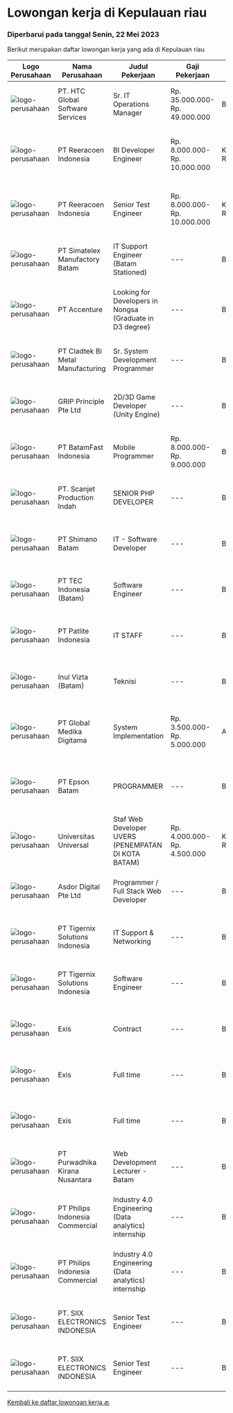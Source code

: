 
  # Lowongan kerja di Kepulauan riau

  ### Diperbarui pada tanggal Senin, 22 Mei 2023

  Berikut merupakan daftar lowongan kerja yang ada di Kepulauan riau

  |Logo Perusahaan | Nama Perusahaan | Judul Pekerjaan | Gaji Pekerjaan | Lokasi | Deskripsi | Tanggal diunggah | Pranala |
  | -------------- | --------------- | --------------- | --------- | --------- | -------------- | ------- | ----------- |
  |![logo-perusahaan](https://image-service-cdn.seek.com.au/0fbb67ce557ddd4f2c2c357c2f816ddfe9415735/ee4dce1061f3f616224767ad58cb2fc751b8d2dc)|PT. HTC Global Software Services|Sr. IT Operations Manager|Rp. 35.000.000-Rp. 49.000.000|Batam|Qualifications : At least 12 to 15 years of IT and business work experience with exposure to various technical environments or business segments /...|Jumat, 19 Mei 2023|https://www.jobstreet.co.id/id/job/sr.-it-operations-manager-4339477?token=0~dd5e0e36-21e9-4fee-bdee-7db142669f84&sectionRank=1&jobId=jobstreet-id-job-4339477|
|![logo-perusahaan](https://image-service-cdn.seek.com.au/d33bd8dd71322db8ea58cab3a99c9a2f44aec216/ee4dce1061f3f616224767ad58cb2fc751b8d2dc)|PT Reeracoen Indonesia|BI Developer Engineer|Rp. 8.000.000-Rp. 10.000.000|Kepulauan Riau|BI DEVELOPER ENGINEER (BATAM) [52497]COMPANY CATEGORY: Japanese Electronic Manufacturing JOB SUMMARY: Developing BI Report/Dashboard Using Microsoft...|Sabtu, 20 Mei 2023|https://www.jobstreet.co.id/id/job/bi-developer-engineer-4328900?token=0~dd5e0e36-21e9-4fee-bdee-7db142669f84&sectionRank=2&jobId=jobstreet-id-job-4328900|
|![logo-perusahaan](https://image-service-cdn.seek.com.au/d33bd8dd71322db8ea58cab3a99c9a2f44aec216/ee4dce1061f3f616224767ad58cb2fc751b8d2dc)|PT Reeracoen Indonesia|Senior Test Engineer|Rp. 8.000.000-Rp. 10.000.000|Kepulauan Riau|SENIOR TEST ENGINEER (BATAM) [52496]COMPANY CATEGORY: Japanese Electronic Manufacturing JOB SUMMARY: Assessing troubleshoot Improving functional...|Sabtu, 20 Mei 2023|https://www.jobstreet.co.id/id/job/senior-test-engineer-4328932?token=0~dd5e0e36-21e9-4fee-bdee-7db142669f84&sectionRank=3&jobId=jobstreet-id-job-4328932|
|![logo-perusahaan](https://image-service-cdn.seek.com.au/19aaa57caf4ff95a513c7474e8446462f2a837fc/ee4dce1061f3f616224767ad58cb2fc751b8d2dc)|PT Simatelex Manufactory Batam|IT Support Engineer (Batam Stationed)|---|Batam|Responsible for managing domain infrastructure to the IT network environment, monitoring exchange email services, managing daily housekeeping work and...|Senin, 15 Mei 2023|https://www.jobstreet.co.id/id/job/it-support-engineer-batam-stationed-4334051?token=0~dd5e0e36-21e9-4fee-bdee-7db142669f84&sectionRank=4&jobId=jobstreet-id-job-4334051|
|![logo-perusahaan](https://image-service-cdn.seek.com.au/1c2e28fa09a87d89b9dac6106fdc6fa435c484bb/ee4dce1061f3f616224767ad58cb2fc751b8d2dc)|PT Accenture|Looking for Developers in Nongsa (Graduate in D3 degree)|---|Batam|Responsible for development, configuration and implementation of system applications and external system interfaces in accordance to user requirements...|Senin, 15 Mei 2023|https://www.jobstreet.co.id/id/job/looking-for-developers-in-nongsa-graduate-in-d3-degree-4333665?token=0~dd5e0e36-21e9-4fee-bdee-7db142669f84&sectionRank=5&jobId=jobstreet-id-job-4333665|
|![logo-perusahaan](https://image-service-cdn.seek.com.au/2787a2051c3730a8475ecfcc123972e5cf854c35/ee4dce1061f3f616224767ad58cb2fc751b8d2dc)|PT Cladtek Bi Metal Manufacturing|Sr. System Development Programmer|---|Batam|High School diploma or equivalent with 7 years work experience as a programmer. Bachelor's Degree in Engineering with 5 years work experience as a...|Jumat, 12 Mei 2023|https://www.jobstreet.co.id/id/job/sr.-system-development-programmer-4308812?token=0~dd5e0e36-21e9-4fee-bdee-7db142669f84&sectionRank=6&jobId=jobstreet-id-job-4308812|
|![logo-perusahaan](https://image-service-cdn.seek.com.au/126b726d280947124b62777270a5c4f1f8b4d4cb/ee4dce1061f3f616224767ad58cb2fc751b8d2dc)|GRIP Principle Pte Ltd|2D/3D Game Developer (Unity Engine)|---|Batam|THE OPPORTUNITYLooking for a developer to build Mobile RPG (Role-Playing Games) using the Unity framework. Your primary responsibilities will be to...|Senin, 15 Mei 2023|https://www.jobstreet.co.id/id/job/2d-3d-game-developer-unity-engine-4334036?token=0~dd5e0e36-21e9-4fee-bdee-7db142669f84&sectionRank=7&jobId=jobstreet-id-job-4334036|
|![logo-perusahaan](https://image-service-cdn.seek.com.au/0ffdb6eefbdb4aa883286e083adbbb84cf0efba3/ee4dce1061f3f616224767ad58cb2fc751b8d2dc)|PT BatamFast Indonesia|Mobile Programmer|Rp. 8.000.000-Rp. 9.000.000|Batam|Requirements : Strong programming foundation, including knowledge of languages like Java, Swift, Kotlin, or Dart. Understanding of mobile development...|Senin, 15 Mei 2023|https://www.jobstreet.co.id/id/job/mobile-programmer-4332797?token=0~dd5e0e36-21e9-4fee-bdee-7db142669f84&sectionRank=8&jobId=jobstreet-id-job-4332797|
|![logo-perusahaan](https://i.ibb.co/sqvTCh9/112815900-stock-vector-no-image-available-icon-flat-vector.webp)|PT. Scanjet Production Indah|SENIOR PHP DEVELOPER|---|Batam|Responsibilities: Develop and maintain progressive PHP applications Leading the entire web application development cycle Inculcating HTML, CSS, and...|Senin, 15 Mei 2023|https://www.jobstreet.co.id/id/job/senior-php-developer-4334113?token=0~dd5e0e36-21e9-4fee-bdee-7db142669f84&sectionRank=9&jobId=jobstreet-id-job-4334113|
|![logo-perusahaan](https://image-service-cdn.seek.com.au/7ec5168f32ef898a77be3156239efb7b4585cdf0/ee4dce1061f3f616224767ad58cb2fc751b8d2dc)|PT Shimano Batam|IT - Software Developer|---|Batam|Perform software development, implementation, system integration and commissioning of advanced manufacturing execution system (MES). Produce...|Selasa, 09 Mei 2023|https://www.jobstreet.co.id/id/job/it-software-developer-4324702?token=0~dd5e0e36-21e9-4fee-bdee-7db142669f84&sectionRank=10&jobId=jobstreet-id-job-4324702|
|![logo-perusahaan](https://image-service-cdn.seek.com.au/e5fa2b81daae9047d0ab4f6ef4822f50e1c8f8bd/ee4dce1061f3f616224767ad58cb2fc751b8d2dc)|PT TEC Indonesia (Batam)|Software Engineer|---|Batam|Bachelor degree in Electrical Engineer and having experience as an Engineer at manufacturing company Good skill to operate Java programming/C++/C#...|Rabu, 10 Mei 2023|https://www.jobstreet.co.id/id/job/software-engineer-4326549?token=0~dd5e0e36-21e9-4fee-bdee-7db142669f84&sectionRank=11&jobId=jobstreet-id-job-4326549|
|![logo-perusahaan](https://image-service-cdn.seek.com.au/3d36daa14adc18fea0e1249eddba616ee756338b/ee4dce1061f3f616224767ad58cb2fc751b8d2dc)|PT Patlite Indonesia|IT STAFF|---|Batam|JOB DESCRIPTIONS : Analyze and troubleshooting hardware issue ( PC, Laptop, Server, CCTV, Printer, etc) Setup and troubleshooting for network...|Jumat, 05 Mei 2023|https://www.jobstreet.co.id/id/job/it-staff-4321391?token=0~dd5e0e36-21e9-4fee-bdee-7db142669f84&sectionRank=12&jobId=jobstreet-id-job-4321391|
|![logo-perusahaan](https://i.ibb.co/sqvTCh9/112815900-stock-vector-no-image-available-icon-flat-vector.webp)|Inul Vizta (Batam)|Teknisi|---|Batam|Kualifikasi Pekerjaan: Pendidikan Minimal Diploma/Gelar Sarjana di Teknik / IT (Komputer/Telekomunikasi/Elektro) atau setara. Menginstal dan...|Selasa, 09 Mei 2023|https://www.jobstreet.co.id/id/job/teknisi-4324791?token=0~dd5e0e36-21e9-4fee-bdee-7db142669f84&sectionRank=13&jobId=jobstreet-id-job-4324791|
|![logo-perusahaan](https://image-service-cdn.seek.com.au/4b282eaf2c65d61f8532d8ff00b352f8e7d77e7d/ee4dce1061f3f616224767ad58cb2fc751b8d2dc)|PT Global Medika Digitama|System Implementation|Rp. 3.500.000-Rp. 5.000.000|Aceh|Syarat Kualifikasi Memiliki kemampuan komunikasi interpersonal yang baik Mampu bekerja secara multitasking &amp; manajemen waktu yang efisien Mampu...|Rabu, 26 April 2023|https://www.jobstreet.co.id/id/job/system-implementation-4307668?token=0~dd5e0e36-21e9-4fee-bdee-7db142669f84&sectionRank=14&jobId=jobstreet-id-job-4307668|
|![logo-perusahaan](https://image-service-cdn.seek.com.au/172664a5febff8fd42d31382d564aeb810090045/ee4dce1061f3f616224767ad58cb2fc751b8d2dc)|PT Epson Batam|PROGRAMMER|---|Batam|Requirements: Candidate must possess at least Diploma/ Bachelor's Degree in Engineering Computer, Computer Science/Information Technology or...|Jumat, 28 April 2023|https://www.jobstreet.co.id/id/job/programmer-4310593?token=0~dd5e0e36-21e9-4fee-bdee-7db142669f84&sectionRank=15&jobId=jobstreet-id-job-4310593|
|![logo-perusahaan](https://image-service-cdn.seek.com.au/35a9762aa8b676d6d8973a17082fe237e8fdea89/ee4dce1061f3f616224767ad58cb2fc751b8d2dc)|Universitas Universal|Staf Web Developer UVERS (PENEMPATAN DI KOTA BATAM)|Rp. 4.000.000-Rp. 4.500.000|Kepulauan Riau|-Minimal Lulusan S1 Bidang Ilmu Komputer/ Pemrograman-Menguasai konsep web dasar (PHP,HTML,JavaScript,Jquery,etc)-Menguasai framework Laravel dan...|Kamis, 27 April 2023|https://www.jobstreet.co.id/id/job/staf-web-developer-uvers-penempatan-di-kota-batam-4309951?token=0~dd5e0e36-21e9-4fee-bdee-7db142669f84&sectionRank=16&jobId=jobstreet-id-job-4309951|
|![logo-perusahaan](https://image-service-cdn.seek.com.au/729369c74684ced230c02dc878110be3274f5567/ee4dce1061f3f616224767ad58cb2fc751b8d2dc)|Asdor Digital Pte Ltd|Programmer / Full Stack Web Developer|---|Batam|Responsibilities: Coordinate and participate in planning, design and development of web apps. Working along with Business Analyst to confirm...|Kamis, 27 April 2023|https://www.jobstreet.co.id/id/job/programmer-full-stack-web-developer-4309391?token=0~dd5e0e36-21e9-4fee-bdee-7db142669f84&sectionRank=17&jobId=jobstreet-id-job-4309391|
|![logo-perusahaan](https://image-service-cdn.seek.com.au/d4d06467c766a31d87825dc4465efd49dc121835/ee4dce1061f3f616224767ad58cb2fc751b8d2dc)|PT Tigernix Solutions Indonesia|IT Support & Networking|---|Batam|Having knowledge and experience with Mikrotik and Fortinet Proficient in Networking, Hardware, and Software troubleshooting - Windows &amp; Ubuntu OS...|Senin, 24 April 2023|https://www.jobstreet.co.id/id/job/it-support-networking-4306073?token=0~dd5e0e36-21e9-4fee-bdee-7db142669f84&sectionRank=18&jobId=jobstreet-id-job-4306073|
|![logo-perusahaan](https://image-service-cdn.seek.com.au/a253b944e224371bb7d0b7e07b8b325b62188696/ee4dce1061f3f616224767ad58cb2fc751b8d2dc)|PT Tigernix Solutions Indonesia|Software Engineer|---|Batam|SENIOR WEB DEVELOPERSkills &amp; Qualifications Must bring 1 web project that has been made to be demonstrated during the interview. High familiarity...|Senin, 24 April 2023|https://www.jobstreet.co.id/id/job/software-engineer-4306070?token=0~dd5e0e36-21e9-4fee-bdee-7db142669f84&sectionRank=19&jobId=jobstreet-id-job-4306070|
|![logo-perusahaan](https://i.ibb.co/sqvTCh9/112815900-stock-vector-no-image-available-icon-flat-vector.webp)|Exis|Contract|---|Batam|Industry: IT ServicesWork Experience: 4-5 yearsCity: Batam CityState/Province: RiauZip/Postal Code: 29433Job DescriptionPlease note that this is a...|Minggu, 21 Mei 2023|https://www.jobstreet.co.id/id/job/contract-1035741984?token=0~dd5e0e36-21e9-4fee-bdee-7db142669f84&sectionRank=20&jobId=jobstreet-id-job-1035741984|
|![logo-perusahaan](https://i.ibb.co/sqvTCh9/112815900-stock-vector-no-image-available-icon-flat-vector.webp)|Exis|Full time|---|Batam|Industry: IT ServicesWork Experience: 1-3 yearsCity: Batam CityState/Province: RiauZip/Postal Code: 29433Job Description Working technical knowledge...|Minggu, 21 Mei 2023|https://www.jobstreet.co.id/id/job/full-time-1035772453?token=0~dd5e0e36-21e9-4fee-bdee-7db142669f84&sectionRank=21&jobId=jobstreet-id-job-1035772453|
|![logo-perusahaan](https://i.ibb.co/sqvTCh9/112815900-stock-vector-no-image-available-icon-flat-vector.webp)|Exis|Full time|---|Batam|Industry: IT ServicesWork Experience: 1-3 yearsCity: Batam CityState/Province: RiauZip/Postal Code: 29433Job Description Working technical knowledge...|Minggu, 21 Mei 2023|https://www.jobstreet.co.id/id/job/full-time-1035629028?token=0~dd5e0e36-21e9-4fee-bdee-7db142669f84&sectionRank=22&jobId=jobstreet-id-job-1035629028|
|![logo-perusahaan](https://image-service-cdn.seek.com.au/f490edce533aadf87f58ecd69e107594ddf6a509/ee4dce1061f3f616224767ad58cb2fc751b8d2dc)|PT Purwadhika Kirana Nusantara|Web Development Lecturer - Batam|---|Batam|Job description &amp; requirementsPurwadhika is now looking for Full Stack Web Development Lecturer who wants to join our team and grow with us. If...|Minggu, 21 Mei 2023|https://www.jobstreet.co.id/id/job/web-development-lecturer-batam-1035809474?token=0~dd5e0e36-21e9-4fee-bdee-7db142669f84&sectionRank=23&jobId=jobstreet-id-job-1035809474|
|![logo-perusahaan](https://image-service-cdn.seek.com.au/da470042a30c3b7dbce10e0c4733b0c9ec6fec9a/ee4dce1061f3f616224767ad58cb2fc751b8d2dc)|PT Philips Indonesia Commercial|Industry 4.0 Engineering (Data analytics) internship|---|Batam|Job TitleIndustry 4.0 Engineering (Data analytics) internshipJob DescriptionPhilips is a global leader in health technology, committed to improving...|Minggu, 21 Mei 2023|https://www.jobstreet.co.id/id/job/industry-4.0-engineering-data-analytics-internship-1035770573?token=0~dd5e0e36-21e9-4fee-bdee-7db142669f84&sectionRank=24&jobId=jobstreet-id-job-1035770573|
|![logo-perusahaan](https://image-service-cdn.seek.com.au/da470042a30c3b7dbce10e0c4733b0c9ec6fec9a/ee4dce1061f3f616224767ad58cb2fc751b8d2dc)|PT Philips Indonesia Commercial|Industry 4.0 Engineering (Data analytics) internship|---|Batam|Job TitleIndustry 4.0 Engineering (Data analytics) internshipJob DescriptionPhilips is a global leader in health technology, committed to improving...|Minggu, 21 Mei 2023|https://www.jobstreet.co.id/id/job/industry-4.0-engineering-data-analytics-internship-1035513062?token=0~dd5e0e36-21e9-4fee-bdee-7db142669f84&sectionRank=25&jobId=jobstreet-id-job-1035513062|
|![logo-perusahaan](https://i.ibb.co/sqvTCh9/112815900-stock-vector-no-image-available-icon-flat-vector.webp)|PT. SIIX ELECTRONICS INDONESIA|Senior Test Engineer|---|Batam|- Kegiatan end to end mulai dari perencanaan, pelaksanaan, analisis dan pelaporan kegiatan pengujian. Pengujian akan dilakukan sebagian besar di...|Kamis, 11 Mei 2023|https://www.jobstreet.co.id/id/job/senior-test-engineer-1035767270?token=0~dd5e0e36-21e9-4fee-bdee-7db142669f84&sectionRank=26&jobId=jobstreet-id-job-1035767270|
|![logo-perusahaan](https://i.ibb.co/sqvTCh9/112815900-stock-vector-no-image-available-icon-flat-vector.webp)|PT. SIIX ELECTRONICS INDONESIA|Senior Test Engineer|---|Batam|Deskripsi Pekerjaan- Kegiatan end to end mulai dari perencanaan, pelaksanaan, analisis dan pelaporan kegiatan pengujian. Pengujian akan dilakukan...|Rabu, 10 Mei 2023|https://www.jobstreet.co.id/id/job/senior-test-engineer-1035674978?token=0~dd5e0e36-21e9-4fee-bdee-7db142669f84&sectionRank=27&jobId=jobstreet-id-job-1035674978|


  [Kembali ke daftar lowongan kerja 🔙](../README.md#daftar-lowongan-kerja)
  